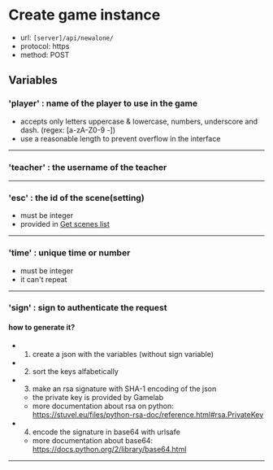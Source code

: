 # Create game instance

+ url: `[server]/api/newalone/`
+ protocol: https
+ method: POST

## Variables

### 'player' : name of the player to use in the game
+ accepts only letters uppercase & lowercase, numbers, underscore and dash. (regex: [a-zA-Z0-9 -])
+ use a reasonable length to prevent overflow in the interface

---
### 'teacher' : the username of the teacher

---
### 'esc' : the id of the scene(setting)
+ must be integer
+ provided in [Get scenes list](https://github.com/GameLabChile/SodaPop_API_Client/blob/docs/get_scenes_list.md)

---
### 'time' : unique time or number
+ must be integer
+ it can't repeat

---
### 'sign' : sign to authenticate the request

#### how to generate it?
+ 1) create a json with the variables (without sign variable)
+ 2) sort the keys alfabetically
+ 3) make an rsa signature with SHA-1 encoding of the json
  + the private key is provided by Gamelab
  + more documentation about rsa on python: https://stuvel.eu/files/python-rsa-doc/reference.html#rsa.PrivateKey
+ 4) encode the signature in base64 with urlsafe
  + more documentation about base64: https://docs.python.org/2/library/base64.html

---
